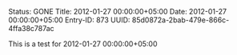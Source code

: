 Status: GONE
Title: 2012-01-27 00:00:00+05:00
Date: 2012-01-27 00:00:00+05:00
Entry-ID: 873
UUID: 85d0872a-2bab-479e-866c-4ffa38c787ac

This is a test for 2012-01-27 00:00:00+05:00
